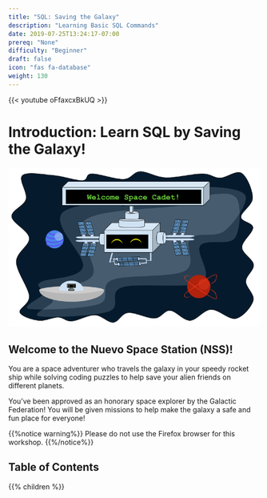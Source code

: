 ```yaml
---
title: "SQL: Saving the Galaxy"
description: "Learning Basic SQL Commands"
date: 2019-07-25T13:24:17-07:00
prereq: "None"
difficulty: "Beginner"
draft: false
icon: "fas fa-database"
weight: 130
---
```

<!-- Link to sql image drive: https://drive.google.com/drive/folders/0ADAbCQbzZCAFUk9PVA -->
{{< youtube oFfaxcxBkUQ >}}

# Introduction: Learn SQL by Saving the Galaxy!

![Galaxy](media/Galaxy.png)

## Welcome to the Nuevo Space Station (NSS)! 

You are a space adventurer who travels the galaxy in your speedy rocket ship while solving coding puzzles to help save your alien friends on different planets.
 
You’ve been approved as an honorary space explorer by the Galactic Federation! You will be given missions to help make the galaxy a safe and fun place for everyone!

{{%notice warning%}}
Please do not use the Firefox browser for this workshop.
{{%/notice%}}

## Table of Contents

{{% children %}}
